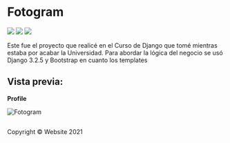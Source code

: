 # Fotogram

![](https://img.shields.io/github/stars/perezgarridogilb/Fotogram) ![](https://img.shields.io/github/forks/perezgarridogilb/Fotogram) ![](https://img.shields.io/github/tag/perezgarridogilb/Fotogram)

Este fue el proyecto que realicé en el Curso de Django que tomé mientras estaba por acabar la Universidad. Para abordar la lógica del negocio se usó Django 3.2.5 y Bootstrap en cuanto los templates

## Vista previa:

**Profile**

![Fotogram](https://user-images.githubusercontent.com/56992179/139792233-8dc6a364-4051-4f09-b001-25e3cf653f45.png)

##

Copyright © Website 2021
